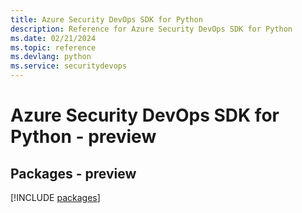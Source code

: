 ```yaml
---
title: Azure Security DevOps SDK for Python
description: Reference for Azure Security DevOps SDK for Python
ms.date: 02/21/2024
ms.topic: reference
ms.devlang: python
ms.service: securitydevops
---
```

# Azure Security DevOps SDK for Python - preview
## Packages - preview
[!INCLUDE [packages](security-devops-index.md)]